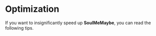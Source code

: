 # Optimization

If you want to insignificantly speed up **SoulMeMaybe**, you can read the
following tips.
